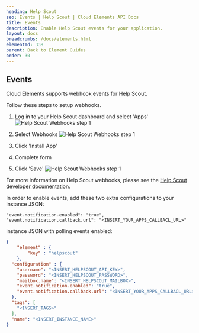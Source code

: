 ```yaml
---
heading: Help Scout
seo: Events | Help Scout | Cloud Elements API Docs
title: Events
description: Enable Help Scout events for your application.
layout: docs
breadcrumbs: /docs/elements.html
elementId: 338
parent: Back to Element Guides
order: 30
---
```


## Events

Cloud Elements supports webhook events for Help Scout.

Follow these steps to setup webhooks.

1. Log in to your Help Scout dashboard and select 'Apps'
![Help Scout Webhooks step 1](http://cloud-elements.com/wp-content/uploads/2016/08/HelpScoutWebhooks1.png)

2. Select Webhooks
![Help Scout Webhooks step 1](http://cloud-elements.com/wp-content/uploads/2016/08/HelpScoutWebhooks2.png)

3. Click 'Install App'

4. Complete form

5. Click 'Save'
![Help Scout Webhooks step 1](http://cloud-elements.com/wp-content/uploads/2016/08/HelpScoutWebhooks3.png)

For more information on Help Scout webhooks, please see the [Help Scout developer documentation](http://developer.helpscout.net/help-desk-api/webhooks/).

In order to enable events, add these two extra configurations to your instance JSON:

```
"event.notification.enabled": "true",
"event.notification.callback.url": "<INSERT_YOUR_APPS_CALLBACL_URL>"
```

instance JSON with polling events enabled:

```json
{
    "element" : {
        "key" : "helpscout"
    },
  "configuration" : {
    "username": "<INSERT_HELPSCOUT_API_KEY>",
    "password": "<INSERT_HELPSCOUT_PASSWORD>",
    "mailbox.name": "<INSERT_HELPSCOUT_MAILBOX>",
    "event.notification.enabled": "true",
    "event.notification.callback.url": "<INSERT_YOUR_APPS_CALLBACL_URL>"
  },
  "tags": [
    "<INSERT_TAGS>"
  ],
  "name": "<INSERT_INSTANCE_NAME>"
}
```
